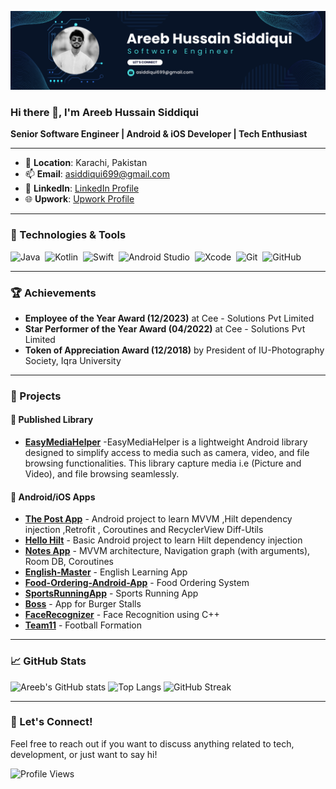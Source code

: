 ![Header](https://github.com/areebhussainsiddiqui/areebhussainsiddiqui/blob/main/banner.png)

### Hi there 👋, I'm Areeb Hussain Siddiqui

**Senior Software Engineer | Android & iOS Developer | Tech Enthusiast**

---

- 📍 **Location**: Karachi, Pakistan
- 📫 **Email**: asiddiqui699@gmail.com
- 👔 **LinkedIn**: [LinkedIn Profile](https://www.linkedin.com/in/asiddiqui699)
- 🌐 **Upwork**: [Upwork Profile](https://www.upwork.com/freelancers/areebhussain2)
---

### 🔧 Technologies & Tools

![Java](https://img.shields.io/badge/-Java-05122A?style=flat&logo=java&logoColor=FFA518)&nbsp;
![Kotlin](https://img.shields.io/badge/-Kotlin-05122A?style=flat&logo=kotlin&logoColor=FFA518)&nbsp;
![Swift](https://img.shields.io/badge/-Swift-05122A?style=flat&logo=swift)&nbsp;
![Android Studio](https://img.shields.io/badge/-Android_Studio-05122A?style=flat&logo=android-studio)&nbsp;
![Xcode](https://img.shields.io/badge/-Xcode-05122A?style=flat&logo=xcode)&nbsp;
![Git](https://img.shields.io/badge/-Git-05122A?style=flat&logo=git)&nbsp;
![GitHub](https://img.shields.io/badge/-GitHub-05122A?style=flat&logo=github)&nbsp;

---

### 🏆 Achievements

- **Employee of the Year Award (12/2023)** at Cee - Solutions Pvt Limited
- **Star Performer of the Year Award (04/2022)** at Cee - Solutions Pvt Limited
- **Token of Appreciation Award (12/2018)** by President of IU-Photography Society, Iqra University

---

### 📂 Projects

#### 🧩 Published Library
- [**EasyMediaHelper**](https://github.com/areebhussainsiddiqui/EasyMediaHelper) -EasyMediaHelper is a lightweight Android library designed to simplify access to media such as camera, video, and file browsing functionalities. This library capture media i.e (Picture and Video), and file browsing seamlessly.

#### 📱 Android/iOS Apps
- [**The Post App**](https://github.com/areebhussainsiddiqui/The-Post-App) - Android project to learn  MVVM ,Hilt dependency injection ,Retrofit , Coroutines and RecyclerView Diff-Utils
- [**Hello Hilt**](https://github.com/areebhussainsiddiqui/HelloHilt) - Basic Android project to learn Hilt dependency injection
- [**Notes App**](https://github.com/areebhussainsiddiqui/Notes-App) - MVVM architecture, Navigation graph (with arguments), Room DB, Coroutines  
- [**English-Master**](https://github.com/areebhussainsiddiqui/English-Master) - English Learning App
- [**Food-Ordering-Android-App**](https://github.com/areebhussainsiddiqui/Food-Ordering-Android-App) - Food Ordering System
- [**SportsRunningApp**](https://github.com/areebhussainsiddiqui/SportsRunningApp) - Sports Running App
- [**Boss**](https://github.com/areebhussainsiddiqui/Boss) - App for Burger Stalls
- [**FaceRecognizer**](https://github.com/areebhussainsiddiqui/FaceRecognizer) - Face Recognition using C++
- [**Team11**](https://github.com/areebhussainsiddiqui/Team11) - Football Formation

---

### 📈 GitHub Stats

![Areeb's GitHub stats](https://github-readme-stats.vercel.app/api?username=areebhussainsiddiqui&show_icons=true&theme=tokyonight&hide=prs&count_private=true)
![Top Langs](https://github-readme-stats.vercel.app/api/top-langs/?username=areebhussainsiddiqui&layout=compact&theme=radical)
![GitHub Streak](https://streak-stats.demolab.com?user=areebhussainsiddiqui&theme=radical)

---

### 💬 Let's Connect!

Feel free to reach out if you want to discuss anything related to tech, development, or just want to say hi!

![Profile Views](https://komarev.com/ghpvc/?username=areebhussainsiddiqui&color=blue)
